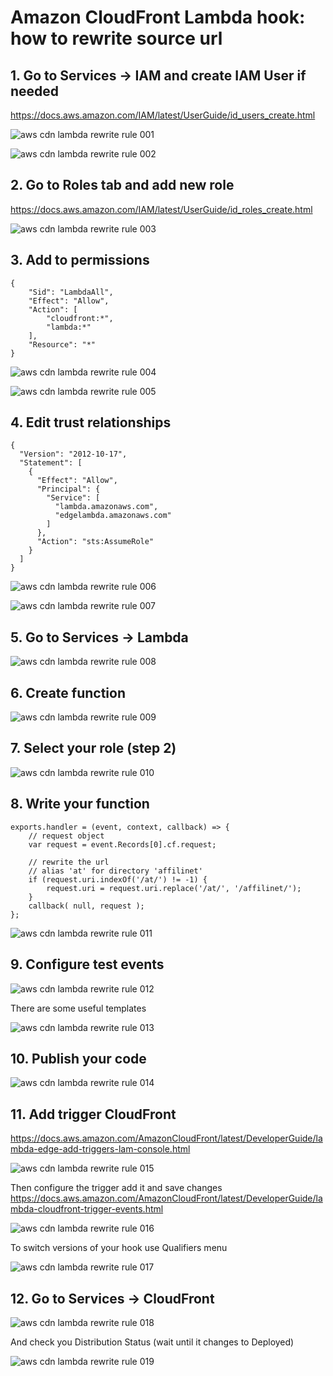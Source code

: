 # Amazon CloudFront Lambda hook: how to rewrite source url

## 1. Go to Services -> IAM and create IAM User if needed
https://docs.aws.amazon.com/IAM/latest/UserGuide/id_users_create.html

![aws cdn lambda rewrite rule 001](https://github.com/droganaida/aws-cdn-rewrite-url/blob/master/images/001.jpg)

![aws cdn lambda rewrite rule 002](https://github.com/droganaida/aws-cdn-rewrite-url/blob/master/images/002.jpg)

## 2. Go to Roles tab and add new role
https://docs.aws.amazon.com/IAM/latest/UserGuide/id_roles_create.html

![aws cdn lambda rewrite rule 003](https://github.com/droganaida/aws-cdn-rewrite-url/blob/master/images/003.jpg)

## 3. Add to permissions
```
{
    "Sid": "LambdaAll",
    "Effect": "Allow",
    "Action": [
        "cloudfront:*",
        "lambda:*"
    ],
    "Resource": "*"
}
```
![aws cdn lambda rewrite rule 004](https://github.com/droganaida/aws-cdn-rewrite-url/blob/master/images/004.jpg)

![aws cdn lambda rewrite rule 005](https://github.com/droganaida/aws-cdn-rewrite-url/blob/master/images/005.jpg)

## 4. Edit trust relationships
```
{
  "Version": "2012-10-17",
  "Statement": [
    {
      "Effect": "Allow",
      "Principal": {
        "Service": [
          "lambda.amazonaws.com",
          "edgelambda.amazonaws.com"
        ]
      },
      "Action": "sts:AssumeRole"
    }
  ]
}
```
![aws cdn lambda rewrite rule 006](https://github.com/droganaida/aws-cdn-rewrite-url/blob/master/images/006.jpg)

![aws cdn lambda rewrite rule 007](https://github.com/droganaida/aws-cdn-rewrite-url/blob/master/images/007.jpg)

## 5. Go to Services -> Lambda

![aws cdn lambda rewrite rule 008](https://github.com/droganaida/aws-cdn-rewrite-url/blob/master/images/008.jpg)

## 6. Create function

![aws cdn lambda rewrite rule 009](https://github.com/droganaida/aws-cdn-rewrite-url/blob/master/images/009.jpg)

## 7. Select your role (step 2)

![aws cdn lambda rewrite rule 010](https://github.com/droganaida/aws-cdn-rewrite-url/blob/master/images/010.jpg)

## 8. Write your function
```
exports.handler = (event, context, callback) => {
    // request object
    var request = event.Records[0].cf.request;

    // rewrite the url
    // alias 'at' for directory 'affilinet'
    if (request.uri.indexOf('/at/') != -1) {
        request.uri = request.uri.replace('/at/', '/affilinet/');
    }
    callback( null, request );
};
```
![aws cdn lambda rewrite rule 011](https://github.com/droganaida/aws-cdn-rewrite-url/blob/master/images/011.jpg)

## 9. Configure test events

![aws cdn lambda rewrite rule 012](https://github.com/droganaida/aws-cdn-rewrite-url/blob/master/images/012.jpg)

There are some useful templates

![aws cdn lambda rewrite rule 013](https://github.com/droganaida/aws-cdn-rewrite-url/blob/master/images/013.jpg)

## 10. Publish your code

![aws cdn lambda rewrite rule 014](https://github.com/droganaida/aws-cdn-rewrite-url/blob/master/images/014.jpg)

## 11. Add trigger CloudFront
https://docs.aws.amazon.com/AmazonCloudFront/latest/DeveloperGuide/lambda-edge-add-triggers-lam-console.html

![aws cdn lambda rewrite rule 015](https://github.com/droganaida/aws-cdn-rewrite-url/blob/master/images/015.jpg)

Then configure the trigger add it and save changes
https://docs.aws.amazon.com/AmazonCloudFront/latest/DeveloperGuide/lambda-cloudfront-trigger-events.html

![aws cdn lambda rewrite rule 016](https://github.com/droganaida/aws-cdn-rewrite-url/blob/master/images/016.jpg)

To switch versions of your hook use Qualifiers menu

![aws cdn lambda rewrite rule 017](https://github.com/droganaida/aws-cdn-rewrite-url/blob/master/images/017.jpg)

## 12. Go to Services -> CloudFront

![aws cdn lambda rewrite rule 018](https://github.com/droganaida/aws-cdn-rewrite-url/blob/master/images/018.jpg)

And check you Distribution Status (wait until it changes to Deployed)

![aws cdn lambda rewrite rule 019](https://github.com/droganaida/aws-cdn-rewrite-url/blob/master/images/019.jpg)
